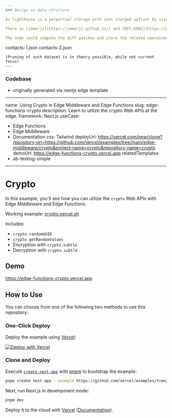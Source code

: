 ```yaml
---
### Design on data structure

As lighthouse is a perpertual storage with cost charged upfront by size and file deletion is not possible, and data set could be incremental natually, e.g. new members, update of emails. We do a event sourcing approach, to be flexible about dataset and avoid duplications of data

There is [immerjs](https://immerjs.github.io/) and [RFC-6902](https://datatracker.ietf.org/doc/html/rfc6902/#section-4.1) for that so we wont reinvent the wheel

The node could compute the diff patches and store the related operaitons in different files which work as an append list, e.g.

```
contacts-1.json
contacts-2.json
```
(Pruning of such dataset is in theory possible, while not current focus)
---
```


### Codebase

-   originally generated via nextjs edge template

---

name: Using Crypto in Edge Middleware and Edge Functions
slug: edge-functions-crypto
description: Learn to utilize the crypto Web APIs at the edge.
framework: Next.js
useCase:

-   Edge Functions
-   Edge Middleware
-   Documentation
    css: Tailwind
    deployUrl: https://vercel.com/new/clone?repository-url=https://github.com/vercel/examples/tree/main/edge-middleware/crypto&project-name=crypto&repository-name=crypto
    demoUrl: https://edge-functions-crypto.vercel.app
    relatedTemplates:
-   ab-testing-simple

---

# Crypto

In this example, you'll see how you can utilize the `crypto` Web APIs with Edge Middleware and Edge Functions.

Working example: [crypto.vercel.sh](https://crypto.vercel.sh/)

Includes:

-   `crypto.randomUUID`
-   `crypto.getRandomValues`
-   Encryption with `crypto.subtle`
-   Decryption with `crypto.subtle`

## Demo

https://edge-functions-crypto.vercel.app

## How to Use

You can choose from one of the following two methods to use this repository:

### One-Click Deploy

Deploy the example using [Vercel](https://vercel.com?utm_source=github&utm_medium=readme&utm_campaign=vercel-examples):

[![Deploy with Vercel](https://vercel.com/button)](https://vercel.com/new/git/external?repository-url=https://github.com/vercel/examples/tree/main/edge-middleware/crypto&project-name=crypto&repository-name=crypto)

### Clone and Deploy

Execute [`create-next-app`](https://github.com/vercel/next.js/tree/canary/packages/create-next-app) with [pnpm](https://pnpm.io/installation) to bootstrap the example:

```bash
pnpm create next-app --example https://github.com/vercel/examples/tree/main/edge-middleware/crypto crypto
```

Next, run Next.js in development mode:

```bash
pnpm dev
```

Deploy it to the cloud with [Vercel](https://vercel.com/new?utm_source=github&utm_medium=readme&utm_campaign=edge-middleware-eap) ([Documentation](https://nextjs.org/docs/deployment)).
